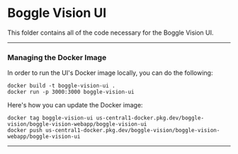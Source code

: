 # Boggle Vision UI
This folder contains all of the code necessary for the Boggle Vision UI. 

---
### Managing the Docker Image
In order to run the UI's Docker image locally, you can do the following: 

```
docker build -t boggle-vision-ui .
docker run -p 3000:3000 boggle-vision-ui
```

Here's how you can update the Docker image: 

```
docker tag boggle-vision-ui us-central1-docker.pkg.dev/boggle-vision/boggle-vision-webapp/boggle-vision-ui
docker push us-central1-docker.pkg.dev/boggle-vision/boggle-vision-webapp/boggle-vision-ui
```

---
